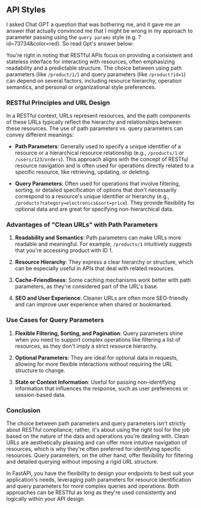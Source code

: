 ## API Styles

I asked Chat GPT a question that was bothering me, and it gave me an answer that actually convinced me that I might be wrong in my approach to parameter passing using the `query params` style (e.g. ?id=73734&color=red). So read Gpt's answer below:

You're right in noting that RESTful APIs focus on providing a consistent and stateless interface for interacting with resources, often emphasizing readability and a predictable structure. The choice between using path parameters (like `/product/1/`) and query parameters (like `/product?id=1`) can depend on several factors, including resource hierarchy, operation semantics, and personal or organizational style preferences.

### RESTful Principles and URL Design

In a RESTful context, URLs represent resources, and the path components of these URLs typically reflect the hierarchy and relationships between these resources. The use of path parameters vs. query parameters can convey different meanings:

- **Path Parameters**: Generally used to specify a unique identifier of a resource or a hierarchical resource relationship (e.g., `/products/1` or `/users/123/orders`). This approach aligns with the concept of RESTful resource navigation and is often used for operations directly related to a specific resource, like retrieving, updating, or deleting.

- **Query Parameters**: Often used for operations that involve filtering, sorting, or detailed specification of options that don't necessarily correspond to a resource's unique identifier or hierarchy (e.g., `/products?category=electronics&sort=price`). They provide flexibility for optional data and are great for specifying non-hierarchical data.

### Advantages of "Clean URLs" with Path Parameters

1. **Readability and Semantics**: Path parameters can make URLs more readable and meaningful. For example, `/products/1` intuitively suggests that you're accessing product with ID 1.

2. **Resource Hierarchy**: They express a clear hierarchy or structure, which can be especially useful in APIs that deal with related resources.

3. **Cache-Friendliness**: Some caching mechanisms work better with path parameters, as they're considered part of the URL's base.

4. **SEO and User Experience**: Cleaner URLs are often more SEO-friendly and can improve user experience when shared or bookmarked.

### Use Cases for Query Parameters

1. **Flexible Filtering, Sorting, and Pagination**: Query parameters shine when you need to support complex operations like filtering a list of resources, as they don't imply a strict resource hierarchy.

2. **Optional Parameters**: They are ideal for optional data in requests, allowing for more flexible interactions without requiring the URL structure to change.

3. **State or Context Information**: Useful for passing non-identifying information that influences the response, such as user preferences or session-based data.

### Conclusion

The choice between path parameters and query parameters isn't strictly about RESTful compliance; rather, it's about using the right tool for the job based on the nature of the data and operations you're dealing with. Clean URLs are aesthetically pleasing and can offer more intuitive navigation of resources, which is why they're often preferred for identifying specific resources. Query parameters, on the other hand, offer flexibility for filtering and detailed querying without imposing a rigid URL structure.

In FastAPI, you have the flexibility to design your endpoints to best suit your application's needs, leveraging path parameters for resource identification and query parameters for more complex queries and operations. Both approaches can be RESTful as long as they're used consistently and logically within your API design.